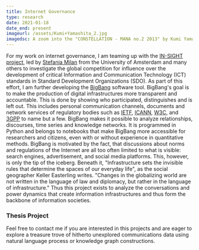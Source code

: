 ```yaml
---
title: Internet Governance
type: research
date: 2021-01-18
date_end: present
imageurl: /assets/Kumi+Yamashita_2.jpg
imagedsc: A zoom into the "CONSTELLATION - MANA no.2 2013" by Kumi Yamashita
---
```


For my work on internet governance, I am teaming up with the [IN-SIGHT project](https://in-sight.it/), led by [Stefania Milan](https://www.stefaniamilan.net/) from the University of Amsterdam and many others to investigate the global competition for influence over the development of critical Information and Communication Technology (ICT) standards in Standard Development Organizations (SDO). As part of this effort, I am further developing the [BigBang](https://datactive.github.io/bigbang/) software tool. BigBang's goal is to make the production of digital infrastructures more transparent and accountable. This is done by showing who participated, distinguishes and is left out. This includes personal communication channels, documents and network services of regulatory bodies such as [IETF](https://www.ietf.org/), [ICANN](https://www.icann.org/), [W3C](https://www.w3.org/), and [3GPP](https://www.3gpp.org/) to name but a few. BigBang makes it possible to analyze relationships, discourses, time series and knowledge networks. It is programmed in Python and belongs to notebooks that make BigBang more accessible for researchers and citizens, even with or without experience in quantitative methods. 
BigBang is motivated by the fact, that discussions about norms and regulations of the Internet are all too often limited to what is visible: search engines, advertisement, and social media platforms. This, however, is only the tip of the iceberg. Beneath it, "Infrastructure sets the invisible rules that determine the spaces of our everyday life", as the social geographer Keller Easterling writes. "Changes in the globalizing world are not written in the language of law and diplomacy, but rather in the language of infrastructure." Thus this project exists to analyze the conversations and power dynamics that create information infrastructures and thus form the backbone of information societies.


### Thesis Project
Feel free to contact me if you are interested in this projects and are eager to explore a treasure trove of hitherto unexplored communications data using natural language process or knowledge graph constructions.
